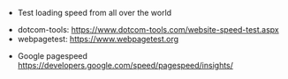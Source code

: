 * Test loading speed from all over the world
- dotcom-tools: https://www.dotcom-tools.com/website-speed-test.aspx
- webpagetest: https://www.webpagetest.org
* Google pagespeed
https://developers.google.com/speed/pagespeed/insights/
